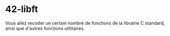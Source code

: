 # 42-libft

Vous allez recoder un certain nombre de fonctions de la librairie C standard, ainsi que d'autres fonctions utilitaires.
